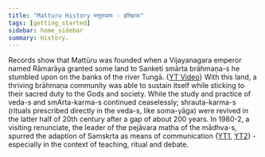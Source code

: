 ```yaml
---
title: "Matturu History मत्तूरुग्रामः - इतिहासः"
tags: [getting_started]
sidebar: home_sidebar
summary: History.
---
```


Records show that Mattūru was founded when a Vijayanagara emperor named Rāmarāya granted some land to Sanketi smārta brāhmaṇa-s he stumbled upon on the banks of the river Tungā. {[YT Video](https://youtu.be/s0I8h5oCbrQ?t=269)} With this land, a thriving brāhmaṇa community was able to sustain itself while sticking to their sacred duty to the Gods and society. While the study and practice of veda-s and smArta-karma-s continued ceaselessly; shrauta-karma-s (rituals prescribed directly in the veda-s, like soma-yāga) were revived in the latter half of 20th century after a gap of about 200 years. In 1980-2, a visiting renunciate, the leader of the pejāvara maṭha of the mādhva-s, spurred the adaption of Samskṛta as means of communication {[YT1](https://youtu.be/s0I8h5oCbrQ?t=392), [YT2](https://youtu.be/a8GM5YpC3Us?t=366)} - especially in the context of teaching, ritual and debate.